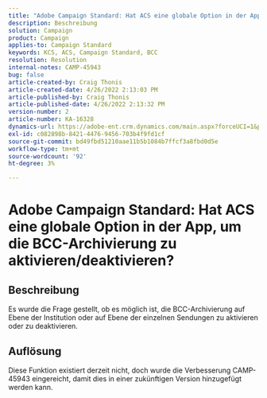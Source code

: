 ```yaml
---
title: "Adobe Campaign Standard: Hat ACS eine globale Option in der App, um die BCC-Archivierung zu aktivieren/deaktivieren?"
description: Beschreibung
solution: Campaign
product: Campaign
applies-to: Campaign Standard
keywords: KCS, ACS, Campaign Standard, BCC
resolution: Resolution
internal-notes: CAMP-45943
bug: false
article-created-by: Craig Thonis
article-created-date: 4/26/2022 2:13:03 PM
article-published-by: Craig Thonis
article-published-date: 4/26/2022 2:13:32 PM
version-number: 2
article-number: KA-16328
dynamics-url: https://adobe-ent.crm.dynamics.com/main.aspx?forceUCI=1&pagetype=entityrecord&etn=knowledgearticle&id=5c2173f6-6ac5-ec11-a7b6-0022480a138b
exl-id: c082898b-8421-4476-9456-703b4f9fd1cf
source-git-commit: bd49fbd51210aae11b5b1084b7ffcf3a8fbd0d5e
workflow-type: tm+mt
source-wordcount: '92'
ht-degree: 3%

---
```


# Adobe Campaign Standard: Hat ACS eine globale Option in der App, um die BCC-Archivierung zu aktivieren/deaktivieren?

## Beschreibung


Es wurde die Frage gestellt, ob es möglich ist, die BCC-Archivierung auf Ebene der Institution oder auf Ebene der einzelnen Sendungen zu aktivieren oder zu deaktivieren.


## Auflösung


Diese Funktion existiert derzeit nicht, doch wurde die Verbesserung CAMP-45943 eingereicht, damit dies in einer zukünftigen Version hinzugefügt werden kann.
